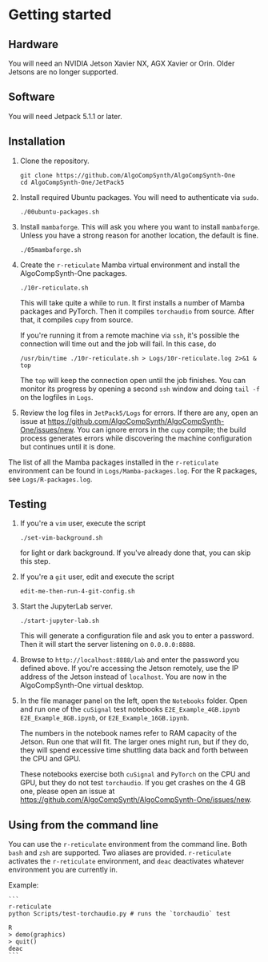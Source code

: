 # Getting started

## Hardware
You will need an NVIDIA Jetson Xavier NX, AGX Xavier or Orin. Older
Jetsons are no longer supported.

## Software
You will need Jetpack 5.1.1 or later.

## Installation

1. Clone the repository.

    ```
    git clone https://github.com/AlgoCompSynth/AlgoCompSynth-One
    cd AlgoCompSynth-One/JetPack5
    ```

2. Install required Ubuntu packages. You will need to authenticate
via `sudo`.

    ```
    ./00ubuntu-packages.sh
    ```

3. Install `mambaforge`. This will ask you where you want to install
`mambaforge`. Unless you have a strong reason for another location,
the default is fine.

    ```
    ./05mambaforge.sh
    ```

4. Create the `r-reticulate` Mamba virtual environment and install
the AlgoCompSynth-One packages.

    ```
    ./10r-reticulate.sh
    ```

    This will take quite a while to run. It first installs a number
of Mamba packages and PyTorch. Then it compiles `torchaudio` from
source. After that, it compiles `cupy` from source.

    If you're running it from a remote machine via `ssh`, it's 
possible the connection will time out and the job will fail. In this
case, do

    ```
    /usr/bin/time ./10r-reticulate.sh > Logs/10r-reticulate.log 2>&1 &
    top
    ```

    The `top` will keep the connection open until the job finishes.
You can monitor its progress by opening a second `ssh` window and
doing `tail -f` on the logfiles in `Logs`.

5. Review the log files in `JetPack5/Logs` for errors. If there
are any, open an issue at
<https://github.com/AlgoCompSynth/AlgoCompSynth-One/issues/new>.
You can ignore errors in the `cupy` compile; the build process
generates errors while discovering the machine configuration
but continues until it is done.

The list of all the Mamba packages installed in the `r-reticulate`
environment can be found in `Logs/Mamba-packages.log`. For the
R packages, see `Logs/R-packages.log`.

## Testing

1. If you're a `vim` user, execute the script

    ```
    ./set-vim-background.sh
    ```

    for light or dark background. If you've already done that, you
can skip this step.

2. If you're a `git` user, edit and execute the script

    ```
    edit-me-then-run-4-git-config.sh
    ```

3. Start the JupyterLab server.

    ```
    ./start-jupyter-lab.sh
    ```

    This will generate a configuration file and ask you to enter a
password. Then it will start the server listening on `0.0.0.0:8888`.

4. Browse to `http://localhost:8888/lab` and enter the password you
defined above. If you're accessing the Jetson remotely, use the IP
address of the Jetson instead of `localhost`. You are now in the
AlgoCompSynth-One virtual desktop.

5. In the file manager panel on the left, open the `Notebooks` folder.
Open and run one of the `cuSignal` test notebooks `E2E_Example_4GB.ipynb`
`E2E_Example_8GB.ipynb`, or `E2E_Example_16GB.ipynb`.

   The numbers in the notebook names refer to RAM capacity of the Jetson.
Run one that will fit. The larger ones might run, but if they do,
they will spend excessive time shuttling data back and forth between
the CPU and GPU.

    These notebooks exercise both `cuSignal` and `PyTorch` on the CPU and
GPU, but they do not test `torchaudio`. If you get crashes on the
4 GB one, please open an issue at
<https://github.com/AlgoCompSynth/AlgoCompSynth-One/issues/new>.

## Using from the command line
You can use the `r-reticulate` environment from the command line. Both
`bash` and `zsh` are supported. Two aliases are provided.
`r-reticulate` activates the `r-reticulate` environment, and `deac`
deactivates whatever environment you are currently in.

Example:

    ```
    r-reticulate
    python Scripts/test-torchaudio.py # runs the `torchaudio` test

    R
    > demo(graphics)
    > quit()
    deac
    ```
